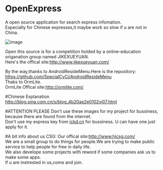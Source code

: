 # OpenExpress
A open source application for search express infomation.<br>
Especially for Chinese expresses,it maybe work so slow if u are not in China.<br>

![image](https://github.com/arjinmc/OpenExpress/blob/master/OpenExpress/images/demo.png)  

Open this source is for a competition holded by a online-education origanation group named JIKEXUEYUAN.<br>
Here's the offical site:<a href="http://www.jikexueyuan.com/">http://www.jikexueyuan.com/</a>

By the way,thanks to AndroidResideMenu.Here is the repository:  
<a href="https://github.com/SpecialCyCi/AndroidResideMenu">https://github.com/SpecialCyCi/AndroidResideMenu</a>  
Thaks to OrmLite.  
OrmLite Offical site:<a href="http://ormlite.com/">http://ormlite.com/</a>  

#Chinese Explanation
<a href="http://blog.sina.com.cn/s/blog_4b20ae2e0102vi07.html">http://blog.sina.com.cn/s/blog_4b20ae2e0102vi07.html</a>

#ATTENTION PLEASE
Don't use these images for my project for bussiness, because there are found from the internet.  
Don't use my express key from <a href="http://ickd.cn">ickd.cn</a> for bussiness. U can have one just apply for it.  

#A bit info about us CSG:
Our offical site:<a href="http://www.hicsg.com/">http://www.hicsg.com/</a><br>
We are a small group to do things for people.We are trying to make public service to help people for free in daily life.<br>
We also develope some projects with reword if some companies ask us to make some apps.<br>
If u are instrested in us,come and join.
